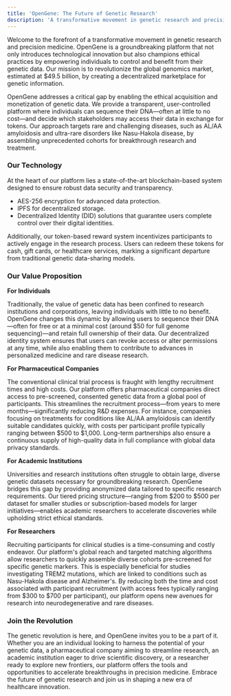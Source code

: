 ```yaml
---
title: 'OpenGene: The Future of Genetic Research'
description: 'A transformative movement in genetic research and precision medicine.'
---
```


Welcome to the forefront of a transformative movement in genetic research and precision medicine. OpenGene is a groundbreaking platform that not only introduces technological innovation but also champions ethical practices by empowering individuals to control and benefit from their genetic data. Our mission is to revolutionize the global genomics market, estimated at $49.5 billion, by creating a decentralized marketplace for genetic information.

OpenGene addresses a critical gap by enabling the ethical acquisition and monetization of genetic data. We provide a transparent, user-controlled platform where individuals can sequence their DNA—often at little to no cost—and decide which stakeholders may access their data in exchange for tokens. Our approach targets rare and challenging diseases, such as AL/AA amyloidosis and ultra-rare disorders like Nasu-Hakola disease, by assembling unprecedented cohorts for breakthrough research and treatment.

### Our Technology

At the heart of our platform lies a state-of-the-art blockchain-based system designed to ensure robust data security and transparency.

- AES-256 encryption for advanced data protection.
- IPFS for decentralized storage.
- Decentralized Identity (DID) solutions that guarantee users complete control over their digital identities.

Additionally, our token-based reward system incentivizes participants to actively engage in the research process. Users can redeem these tokens for cash, gift cards, or healthcare services, marking a significant departure from traditional genetic data-sharing models.

### Our Value Proposition

**For Individuals**

Traditionally, the value of genetic data has been confined to research institutions and corporations, leaving individuals with little to no benefit. OpenGene changes this dynamic by allowing users to sequence their DNA—often for free or at a minimal cost (around $50 for full genome sequencing)—and retain full ownership of their data. Our decentralized identity system ensures that users can revoke access or alter permissions at any time, while also enabling them to contribute to advances in personalized medicine and rare disease research.

**For Pharmaceutical Companies**

The conventional clinical trial process is fraught with lengthy recruitment times and high costs. Our platform offers pharmaceutical companies direct access to pre-screened, consented genetic data from a global pool of participants. This streamlines the recruitment process—from years to mere months—significantly reducing R&D expenses. For instance, companies focusing on treatments for conditions like AL/AA amyloidosis can identify suitable candidates quickly, with costs per participant profile typically ranging between $500 to $1,000. Long-term partnerships also ensure a continuous supply of high-quality data in full compliance with global data privacy standards.

**For Academic Institutions**

Universities and research institutions often struggle to obtain large, diverse genetic datasets necessary for groundbreaking research. OpenGene bridges this gap by providing anonymized data tailored to specific research requirements. Our tiered pricing structure—ranging from $200 to $500 per dataset for smaller studies or subscription-based models for larger initiatives—enables academic researchers to accelerate discoveries while upholding strict ethical standards.

**For Researchers**

Recruiting participants for clinical studies is a time-consuming and costly endeavor. Our platform's global reach and targeted matching algorithms allow researchers to quickly assemble diverse cohorts pre-screened for specific genetic markers. This is especially beneficial for studies investigating TREM2 mutations, which are linked to conditions such as Nasu-Hakola disease and Alzheimer's. By reducing both the time and cost associated with participant recruitment (with access fees typically ranging from $300 to $700 per participant), our platform opens new avenues for research into neurodegenerative and rare diseases.

### Join the Revolution

The genetic revolution is here, and OpenGene invites you to be a part of it. Whether you are an individual looking to harness the potential of your genetic data, a pharmaceutical company aiming to streamline research, an academic institution eager to drive scientific discovery, or a researcher ready to explore new frontiers, our platform offers the tools and opportunities to accelerate breakthroughs in precision medicine. Embrace the future of genetic research and join us in shaping a new era of healthcare innovation.
